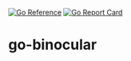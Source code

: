 [![Go Reference](https://pkg.go.dev/badge/github.com/mycreepy/go-binocular.svg)](https://pkg.go.dev/github.com/mycreepy/go-binocular)
[![Go Report Card](https://goreportcard.com/badge/github.com/mycreepy/go-binocular?style=flat-square)](https://goreportcard.com/report/github.com/mycreepy/go-binocular)

# go-binocular
